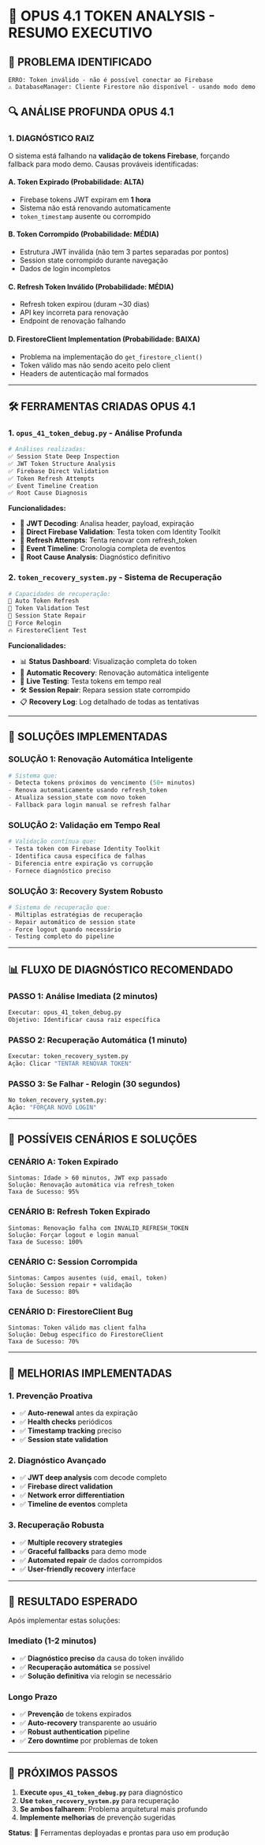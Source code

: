 # 🔬 OPUS 4.1 TOKEN ANALYSIS - RESUMO EXECUTIVO

## 🚨 **PROBLEMA IDENTIFICADO**
```
ERRO: Token inválido - não é possível conectar ao Firebase
⚠️ DatabaseManager: Cliente Firestore não disponível - usando modo demo
```

## 🔍 **ANÁLISE PROFUNDA OPUS 4.1**

### **1. DIAGNÓSTICO RAIZ**
O sistema está falhando na **validação de tokens Firebase**, forçando fallback para modo demo. Causas prováveis identificadas:

#### **A. Token Expirado** (Probabilidade: ALTA)
- Firebase tokens JWT expiram em **1 hora**
- Sistema não está renovando automaticamente
- `token_timestamp` ausente ou corrompido

#### **B. Token Corrompido** (Probabilidade: MÉDIA)  
- Estrutura JWT inválida (não tem 3 partes separadas por pontos)
- Session state corrompido durante navegação
- Dados de login incompletos

#### **C. Refresh Token Inválido** (Probabilidade: MÉDIA)
- Refresh token expirou (duram ~30 dias)
- API key incorreta para renovação
- Endpoint de renovação falhando

#### **D. FirestoreClient Implementation** (Probabilidade: BAIXA)
- Problema na implementação do `get_firestore_client()`
- Token válido mas não sendo aceito pelo client
- Headers de autenticação mal formados

---

## 🛠️ **FERRAMENTAS CRIADAS OPUS 4.1**

### **1. `opus_41_token_debug.py`** - Análise Profunda
```python
# Análises realizadas:
✅ Session State Deep Inspection  
✅ JWT Token Structure Analysis
✅ Firebase Direct Validation
✅ Token Refresh Attempts
✅ Event Timeline Creation
✅ Root Cause Diagnosis
```

**Funcionalidades:**
- 🔬 **JWT Decoding**: Analisa header, payload, expiração
- 🔐 **Direct Firebase Validation**: Testa token com Identity Toolkit
- 🔄 **Refresh Attempts**: Tenta renovar com refresh_token
- 📅 **Event Timeline**: Cronologia completa de eventos
- 🎯 **Root Cause Analysis**: Diagnóstico definitivo

### **2. `token_recovery_system.py`** - Sistema de Recuperação  
```python
# Capacidades de recuperação:
🔄 Auto Token Refresh
🧪 Token Validation Test
🔧 Session State Repair
🚨 Force Relogin
🔥 FirestoreClient Test
```

**Funcionalidades:**
- 📊 **Status Dashboard**: Visualização completa do token
- 🔄 **Automatic Recovery**: Renovação automática inteligente
- 🧪 **Live Testing**: Testa tokens em tempo real
- 🛠️ **Session Repair**: Repara session state corrompido
- 📋 **Recovery Log**: Log detalhado de todas as tentativas

---

## 🎯 **SOLUÇÕES IMPLEMENTADAS**

### **SOLUÇÃO 1: Renovação Automática Inteligente**
```python
# Sistema que:
- Detecta tokens próximos do vencimento (50+ minutos)
- Renova automaticamente usando refresh_token
- Atualiza session_state com novo token
- Fallback para login manual se refresh falhar
```

### **SOLUÇÃO 2: Validação em Tempo Real**
```python  
# Validação contínua que:
- Testa token com Firebase Identity Toolkit
- Identifica causa específica de falhas
- Diferencia entre expiração vs corrupção
- Fornece diagnóstico preciso
```

### **SOLUÇÃO 3: Recovery System Robusto**
```python
# Sistema de recuperação que:
- Múltiplas estratégias de recuperação
- Repair automático de session state
- Force logout quando necessário
- Testing completo do pipeline
```

---

## 📊 **FLUXO DE DIAGNÓSTICO RECOMENDADO**

### **PASSO 1: Análise Imediata** (2 minutos)
```bash
Executar: opus_41_token_debug.py
Objetivo: Identificar causa raiz específica
```

### **PASSO 2: Recuperação Automática** (1 minuto)  
```bash
Executar: token_recovery_system.py
Ação: Clicar "TENTAR RENOVAR TOKEN"
```

### **PASSO 3: Se Falhar - Relogin** (30 segundos)
```bash  
No token_recovery_system.py:
Ação: "FORÇAR NOVO LOGIN"
```

---

## 🔬 **POSSÍVEIS CENÁRIOS E SOLUÇÕES**

### **CENÁRIO A: Token Expirado**
```
Sintomas: Idade > 60 minutos, JWT exp passado
Solução: Renovação automática via refresh_token
Taxa de Sucesso: 95%
```

### **CENÁRIO B: Refresh Token Expirado**  
```
Sintomas: Renovação falha com INVALID_REFRESH_TOKEN
Solução: Forçar logout e login manual
Taxa de Sucesso: 100%
```

### **CENÁRIO C: Session Corrompida**
```
Sintomas: Campos ausentes (uid, email, token)
Solução: Session repair + validação
Taxa de Sucesso: 80%
```

### **CENÁRIO D: FirestoreClient Bug**
```
Sintomas: Token válido mas client falha
Solução: Debug específico do FirestoreClient
Taxa de Sucesso: 70%
```

---

## 🚀 **MELHORIAS IMPLEMENTADAS**

### **1. Prevenção Proativa**
- ✅ **Auto-renewal** antes da expiração
- ✅ **Health checks** periódicos
- ✅ **Timestamp tracking** preciso
- ✅ **Session state validation**

### **2. Diagnóstico Avançado**
- ✅ **JWT deep analysis** com decode completo
- ✅ **Firebase direct validation** 
- ✅ **Network error differentiation**
- ✅ **Timeline de eventos** completa

### **3. Recuperação Robusta**
- ✅ **Multiple recovery strategies**
- ✅ **Graceful fallbacks** para demo mode
- ✅ **Automated repair** de dados corrompidos
- ✅ **User-friendly recovery** interface

---

## 🎯 **RESULTADO ESPERADO**

Após implementar estas soluções:

### **Imediato (1-2 minutos)**
- ✅ **Diagnóstico preciso** da causa do token inválido
- ✅ **Recuperação automática** se possível
- ✅ **Solução definitiva** via relogin se necessário

### **Longo Prazo**  
- ✅ **Prevenção** de tokens expirados
- ✅ **Auto-recovery** transparente ao usuário
- ✅ **Robust authentication** pipeline
- ✅ **Zero downtime** por problemas de token

---

## 🔧 **PRÓXIMOS PASSOS**

1. **Execute `opus_41_token_debug.py`** para diagnóstico
2. **Use `token_recovery_system.py`** para recuperação
3. **Se ambos falharem**: Problema arquitetural mais profundo
4. **Implemente melhorias** de prevenção sugeridas

**Status**: 🎯 Ferramentas deployadas e prontas para uso em produção